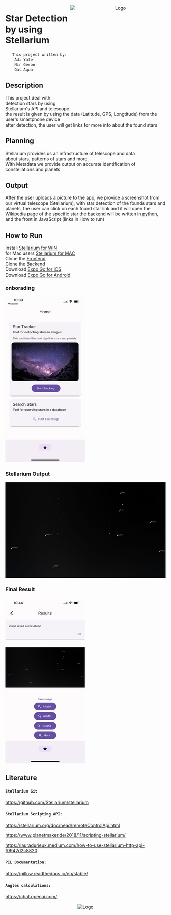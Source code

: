 <p align="center">
  <img src="https://avatars.githubusercontent.com/u/7320160?s=280&v=4" alt="Logo" width="300" height="300" align="right">
</p>

# Star Detection by using Stellarium

       This project written by: 
        Adi Yafe
        Nir Geron
        Gal Aqua

## Description

This project deal with detection stars by using Stellarium's API and telescope.  <br>
the result is given by using the data (Latitude, GPS, Longtitude) from the user's smartphone device  <br>
after detection, the user will get links for more info about the found stars

## Planning

Stellarium provides us an infrastructure of telescope and data  <br> about stars, patterns of stars and more. <br>
With Metadata we provide output on accurate identification of constellations and planets

## Output

After the user uploads a picture to the app, we provide a screenshot from our virtual telescope (Stellarium), with star
detection of the founds stars and planets, the user can click on each found star link and it will open the Wikipedia
page of the specific star the backend will be written in python, and the front in JavaScript (links in How to run)

## How to Run

Install [Stellarium for WIN](https://github.com/Stellarium/stellarium/releases/download/v23.1/stellarium-23.1-qt5-win64.exe) <br>
for Mac
users [Stellarium for MAC](https://github.com/Stellarium/stellarium/releases/download/v23.1/Stellarium-23.1-qt5-arm64.zip) <br>
Clone the [Frontend](https://github.com/adiy55/NewSpace-Project-frontend.git) <br>
Clone the [Backend](https://github.com/adiy55/NewSpace-Project-backend.git)  <br>
Download [Expo Go for iOS](https://apps.apple.com/us/app/expo-go/id982107779) <br>
Download [Expo Go for Android](https://play.google.com/store/apps/details?id=host.exp.exponent&hl=en_US)

### onborading

<img src="https://github.com/adiy55/NewSpace-Project-backend/blob/main/Resources/pics/onboarding.jpeg" alt="Logo" width="250" height="520">

### Stellarium Output

<img src="https://github.com/adiy55/NewSpace-Project-backend/blob/main/Resources/pics/stellarium%20output.jpeg" alt="Logo" width="600" height="300">

### Final Result

<img src="https://github.com/adiy55/NewSpace-Project-backend/blob/main/Resources/pics/final%20result.jpeg" alt="Logo" width="250" height="520">

## Literature

#### `Stellarium Git`

<https://github.com/Stellarium/stellarium>

#### `Stellarium Scripting API:`

<https://stellarium.org/doc/head/remoteControlApi.html>

<https://www.planetmaker.de/2018/11/scripting-stellarium/>

<https://lauradurieux.medium.com/how-to-use-stellarium-http-api-f0942d2c8820>

#### `PIL Documentation:`

<https://pillow.readthedocs.io/en/stable/>

#### `Angles calculations:`

<https://chat.openai.com/>

<p align="center">
  <img src="https://i0.wp.com/eos.org/wp-content/uploads/2022/09/scorpius-centaurus-ob-stellar-association.jpg?fit=1200%2C675&ssl=1" alt="Logo" width="1000" height="420" align="center">
</p>

